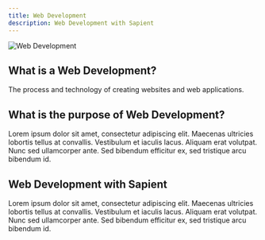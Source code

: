 ```yaml
---
title: Web Development
description: Web Development with Sapient
---
```


<div>
  <img src="https://sbmedia.blob.core.windows.net/images/colleagues-working-on-web-design.jpg" srcset="https://sbmedia.blob.core.windows.net/images/colleagues-working-on-web-design.jpg 2x" alt="Web Development"/>
</div>

## What is a Web Development?
The process and technology of creating websites and web applications.

## What is the purpose of Web Development?
Lorem ipsum dolor sit amet, consectetur adipiscing elit.
Maecenas ultricies lobortis tellus at convallis.
Vestibulum et iaculis lacus. Aliquam erat volutpat.
Nunc sed ullamcorper ante. Sed bibendum efficitur ex, sed tristique arcu bibendum id.

## Web Development with Sapient
Lorem ipsum dolor sit amet, consectetur adipiscing elit.
Maecenas ultricies lobortis tellus at convallis.
Vestibulum et iaculis lacus. Aliquam erat volutpat.
Nunc sed ullamcorper ante. Sed bibendum efficitur ex, sed tristique arcu bibendum id.
